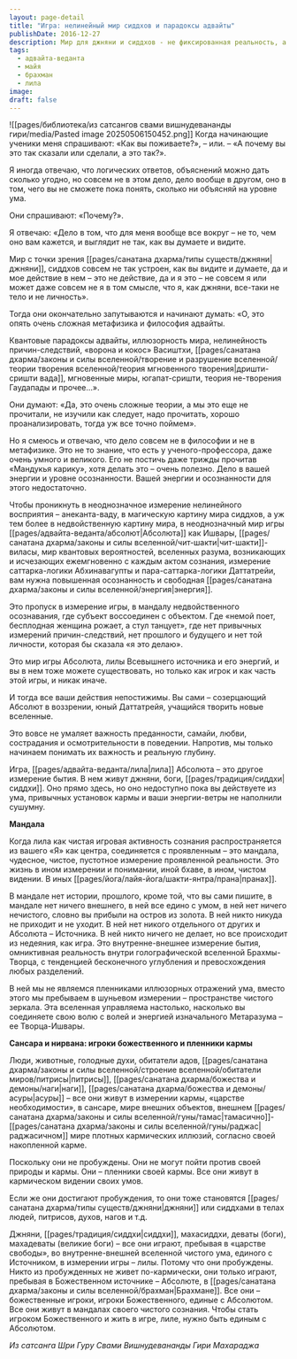 ```yaml
---
layout: page-detail
title: "Игра: нелинейный мир сиддхов и парадоксы адвайты"
publishDate: 2016-12-27
description: Мир для джняни и сиддхов - не фиксированная реальность, а игра (лила) Абсолюта, где привычные причинно-следственные связи теряют силу, а действия совершаются спонтанно и без эго. Преодоление майи достигается не борьбой, а через осознанность, мудрость и различение, когда личность растворяется в Брахмане и возникает опыт истинной свободы.
tags:
  - адвайта-веданта
  - майя
  - брахман
  - лила
image: 
draft: false
---
```

![[pages/библиотека/из сатсангов свами вишнудевананды гири/media/Pasted image 20250506150452.png]]
Когда начинающие ученики меня спрашивают: «Как вы поживаете?», – или. – «А почему вы это так сказали или сделали, а это так?».

Я иногда отвечаю, что логических ответов, объяснений можно дать сколько угодно, но совсем не в этом дело, дело вообще в другом, оно в том, чего вы не сможете пока понять, сколько ни объясняй на уровне ума.

Они спрашивают: «Почему?».

Я отвечаю: «Дело в том, что для меня вообще все вокруг – не то, чем оно вам кажется, и выглядит не так, как вы думаете и видите.

Мир с точки зрения [[pages/санатана дхарма/типы существ/джняни|джняни]], сиддхов совсем не так устроен, как вы видите и думаете, да и мое действие в нем – это не действие, да и я это – не совсем я или может даже совсем не я в том смысле, что я, как джняни, все-таки не тело и не личность».

Тогда они окончательно запутываются и начинают думать: «О, это опять очень сложная метафизика и философия адвайты.

Квантовые парадоксы адвайты, иллюзорность мира, нелинейность причин-следствий, «ворона и кокос» Васиштхи, [[pages/санатана дхарма/законы и силы вселенной/творение и разрушение вселенной/теории творения вселенной/теория мгновенного творения|дришти-сришти вада]], мгновенные миры, югапат-сришти, теория не-творения Гаудапады и прочее...».

Они думают: «Да, это очень сложные теории, а мы это еще не прочитали, не изучили как следует, надо прочитать, хорошо проанализировать, тогда уж все точно поймем».

Но я смеюсь и отвечаю, что дело совсем не в философии и не в метафизике. Это не то знание, что есть у ученого-профессора, даже очень умного и великого. Его не постичь даже трижды прочитав «Мандукья карику», хотя делать это – очень полезно. Дело в вашей энергии и уровне осознанности. Вашей энергии и осознанности для этого недостаточно.

Чтобы проникнуть в неоднозначное измерение нелинейного восприятия – анеканта-ваду, в магическую картину мира сиддхов, а уж тем более в недвойственную картину мира, в неоднозначный мир игры [[pages/адвайта-веданта/абсолют|Абсолюта]] как Ишвары, [[pages/санатана дхарма/законы и силы вселенной/чит-шакти|чит-шакти]]-виласы, мир квантовых вероятностей, вселенных разума, возникающих и исчезающих ежемгновенно с каждым актом сознания, измерение саттарка-логики Абхинавагупты и пара-саттарка-логики Даттатрейи, вам нужна повышенная осознанность и свободная [[pages/санатана дхарма/законы и силы вселенной/энергия|энергия]].

Это пропуск в измерение игры, в мандалу недвойственного осознавания, где субъект воссоединен с объектом. Где «немой поет, бесплодная женщина рожает, а стул танцует», где нет привычных измерений причин-следствий, нет прошлого и будущего и нет той личности, которая бы сказала «я это делаю».

Это мир игры Абсолюта, лилы Всевышнего источника и его энергий, и вы в нем тоже можете существовать, но только как игрок и как часть этой игры, и никак иначе.

И тогда все ваши действия непостижимы. Вы сами – созерцающий Абсолют в воззрении, юный Даттатрейя, учащийся творить новые вселенные.

Это вовсе не умаляет важность преданности, самайи, любви, сострадания и осмотрительности в поведении. Напротив, мы только начинаем понимать их важность и реальную глубину.

Игра, [[pages/адвайта-веданта/лила|лила]] Абсолюта – это другое измерение бытия. В нем живут джняни, боги, [[pages/традиция/сиддхи|сиддхи]]. Оно прямо здесь, но оно недоступно пока вы действуете из ума, привычных установок кармы и ваши энергии-ветры не наполнили сушумну.

**Мандала**

Когда лила как чистая игровая активность сознания распространяется из вашего «Я» как центра, соединяется с проявленным – это мандала, чудесное, чистое, пустотное измерение проявленной реальности. Это жизнь в ином измерении и понимании, иной бхаве, в ином, чистом видении. В иных [[pages/йога/лайя-йога/шакти-янтра/прана|пранах]]. 

В мандале нет истории, прошлого, кроме той, что вы сами пишите, в мандале нет ничего внешнего, в ней все едино с умом, в ней нет ничего нечистого, словно вы прибыли на остров из золота. В ней никто никуда не приходит и не уходит. В ней нет никого отдельного от других и Абсолюта – Источника. В ней никто ничего не делает, но все происходит из недеяния, как игра. Это внутренне-внешнее измерение бытия, омниктивная реальность внутри голографической вселенной Брахмы-Творца, с тенденцией бесконечного углубления и превосхождения любых разделений.

В ней мы не являемся пленниками иллюзорных отражений ума, вместо этого мы пребываем в шуньевом измерении – пространстве чистого зеркала. Эта вселенная управляема настолько, насколько вы соединяете свою волю с волей и энергией изначального Метаразума – ее Творца-Ишвары.

**Сансара и нирвана: игроки божественного и пленники кармы**

Люди, животные, голодные духи, обитатели адов, [[pages/санатана дхарма/законы и силы вселенной/строение вселенной/обитатели миров/питрисы|питрисы]], [[pages/санатана дхарма/божества и демоны/наги|наги]], [[pages/санатана дхарма/божества и демоны/асуры|асуры]] – все они живут в измерении кармы, «царстве необходимости», в сансаре, мире внешних объектов, внешнем [[pages/санатана дхарма/законы и силы вселенной/гуны/тамас|тамасично]]-[[pages/санатана дхарма/законы и силы вселенной/гуны/раджас|раджасичном]] мире плотных кармических иллюзий, согласно своей накопленной карме.

Поскольку они не пробуждены. Они не могут пойти против своей природы и кармы. Они – пленники своей кармы. Все они живут в кармическом видении своих умов.

Если же они достигают пробуждения, то они тоже становятся [[pages/санатана дхарма/типы существ/джняни|джняни]] или сиддхами в телах людей, питрисов, духов, нагов и т.д.

Джняни, [[pages/традиция/сиддхи|сиддхи]], махасиддхи, деваты (боги), махадеваты (великие боги) – все они играют, пребывая в «царстве свободы», во внутренне-внешней вселенной чистого ума, единого с Источником, в измерении игры – лилы. Потому что они пробуждены. Никто из пробужденных не живет по-кармически, они только играют, пребывая в Божественном источнике – Абсолюте, в [[pages/санатана дхарма/законы и силы вселенной/брахман|Брахмане]]. Все они – божественные игроки, игроки Божественного, единые с Абсолютом. Все они живут в мандалах своего чистого сознания. Чтобы стать игроком Божественного и жить в игре, лиле, нужно быть единым с Абсолютом. 

*Из сатсанга Шри Гуру Свами Вишнудевананды Гири Махараджа*


